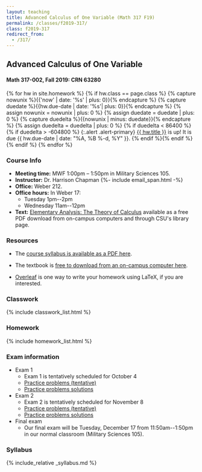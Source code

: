 ```yaml
---
layout: teaching
title: Advanced Calculus of One Variable (Math 317 F19)
permalink: /classes/f2019-317/
class: f2019-317
redirect_from:
  - /317/
---
```


## Advanced Calculus of One Variable
#### Math 317-002, Fall 2019: CRN 63280

{% for hw in site.homework %}
{% if hw.class == page.class %}
{% capture nowunix %}{{'now' | date: '%s' | plus: 0}}{% endcapture %}
{% capture duedate %}{{hw.due-date | date: '%s'| plus: 0}}{% endcapture %}
{% assign nowunix = nowunix | plus: 0 %}
{% assign duedate = duedate | plus: 0 %}
{% capture duedelta %}{{nowunix | minus: duedate}}{% endcapture %}
{% assign duedelta = duedelta | plus: 0 %}
{% if duedelta < 86400 %}{% if duedelta > -604800 %}
{:.alert .alert-primary}
<a class="alert-link" href="{{ hw.url }}">{{ hw.title }}</a> is up!
It is due {{ hw.due-date | date: "%A, %B %-d, %Y" }}.
{% endif %}{% endif %}{% endif %}
{% endfor %}

### Course Info
+ **Meeting time:** MWF 1:00pm &ndash; 1:50pm in Military Sciences 105.
+ **Instructor:** Dr. Harrison Chapman {%- include email_span.html -%}
+ **Office:** Weber 212.
+ **Office hours:** In Weber 17:
    + Tuesday 1pm--2pm
    + Wednesday 11am--12pm
+ **Text:** [Elementary Analysis: The Theory of Calculus](http://link.springer.com/book/10.1007/978-1-4614-6271-2) available as a free PDF download from on-campus computers and through CSU's library page.

### Resources

+   The [course syllabus is available as a PDF
    here](chapman_317_f19_syllabus.pdf).

+   The textbook is [free to download from an on-campus computer
    here](http://link.springer.com/book/10.1007/978-1-4614-6271-2).

+   [Overleaf](https://www.overleaf.com/) is one way to write your homework using LaTeX,
    if you are interested.
  
### Classwork

{% include classwork_list.html %}
  
### Homework

{% include homework_list.html %}

### Exam information

+   Exam 1
    + Exam 1 is tentatively scheduled for October 4
    + [Practice problems (tentative)](exams/exam1_practice.pdf)
    + [Practice problems solutions](exams/exam1_practice_solutions.pdf)
+   Exam 2
    + Exam 2 is tentatively scheduled for November 8
    + [Practice problems (tentative)](exams/exam2_practice.pdf)
    + [Practice problems solutions](exams/exam2_practice_solns.pdf)
+   Final exam
    + Our final exam will be Tuesday, December 17 from 11:50am--1:50pm in our normal classroom (Military Sciences 105).

### Syllabus

{% include_relative _syllabus.md %}
